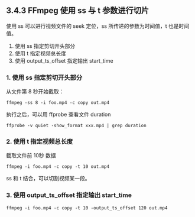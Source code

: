 ## 3.4.3 FFmpeg 使用 ss 与 t 参数进行切片

使用 ss 可以进行视频文件的 seek 定位，ss 所传递的参数为时间值，t 也是时间值。

1. 使用 ss 指定剪切开头部分
2. 使用 t 指定视频总长度
3. 使用 output_ts_offset 指定输出 start_time

### 1. 使用 ss 指定剪切开头部分
从文件第 8 秒开始截取：
```shell
ffmpeg -ss 8 -i foo.mp4 -c copy out.mp4
```
执行之后，可以用 ffprobe 查看文件 duration
```shell
ffprobe -v quiet -show_format xxx.mp4 | grep duration
```

### 2. 使用 t 指定视频总长度
截取文件前 10秒 数据
```shell
ffmpeg -i foo.mp4 -c copy -t 10 out.mp4
```
ss 和 t 结合，可以切割视频某一段。

### 3. 使用 output_ts_offset 指定输出 start_time
```shell
ffmpeg -i foo.mp4 -c copy -t 10 -output_ts_offset 120 out.mp4
```
